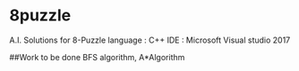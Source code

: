 # 8puzzle

A.I. Solutions for 8-Puzzle
language : C++
IDE : Microsoft Visual studio 2017

##Work to be done
BFS algorithm, A*Algorithm
